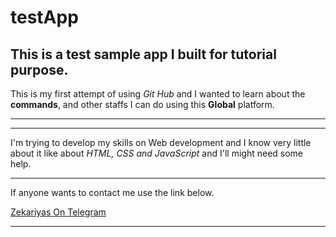 <!-- Headings -->
# testApp

## This is a test sample app I built for tutorial purpose.

<!-- Italics -->
This is my first attempt of using _Git Hub_ and I wanted to learn about the __commands__, and other staffs I can do using this __Global__ platform.

---

---
I'm trying to develop my skills on Web development and I know very little about it like about *HTML, CSS and JavaScript* and I'll might need some help.
<!-- Links -->
---
If anyone wants to contact me use the link below.

[Zekariyas On Telegram](https://t.me/Zekariyas_J)

---